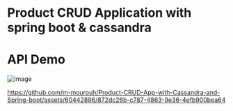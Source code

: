 # Product CRUD Application with spring boot & cassandra

# API Demo
![image](https://github.com/m-mourouh/Product-CRUD-App-with-Cassandra-and-Spring-boot/assets/60442896/542cd4ab-4b91-453a-b54b-f892235b564a)

https://github.com/m-mourouh/Product-CRUD-App-with-Cassandra-and-Spring-boot/assets/60442896/872dc26b-c787-4863-9e36-4efb900bea64

